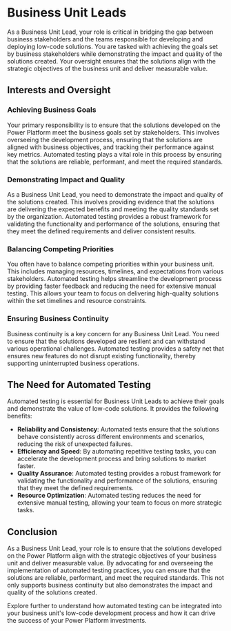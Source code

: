 # Business Unit Leads

As a Business Unit Lead, your role is critical in bridging the gap between business stakeholders and the teams responsible for developing and deploying low-code solutions. You are tasked with achieving the goals set by business stakeholders while demonstrating the impact and quality of the solutions created. Your oversight ensures that the solutions align with the strategic objectives of the business unit and deliver measurable value.

## Interests and Oversight

### Achieving Business Goals

Your primary responsibility is to ensure that the solutions developed on the Power Platform meet the business goals set by stakeholders. This involves overseeing the development process, ensuring that the solutions are aligned with business objectives, and tracking their performance against key metrics. Automated testing plays a vital role in this process by ensuring that the solutions are reliable, performant, and meet the required standards.

### Demonstrating Impact and Quality

As a Business Unit Lead, you need to demonstrate the impact and quality of the solutions created. This involves providing evidence that the solutions are delivering the expected benefits and meeting the quality standards set by the organization. Automated testing provides a robust framework for validating the functionality and performance of the solutions, ensuring that they meet the defined requirements and deliver consistent results.

### Balancing Competing Priorities

You often have to balance competing priorities within your business unit. This includes managing resources, timelines, and expectations from various stakeholders. Automated testing helps streamline the development process by providing faster feedback and reducing the need for extensive manual testing. This allows your team to focus on delivering high-quality solutions within the set timelines and resource constraints.

### Ensuring Business Continuity

Business continuity is a key concern for any Business Unit Lead. You need to ensure that the solutions developed are resilient and can withstand various operational challenges. Automated testing provides a safety net that ensures new features do not disrupt existing functionality, thereby supporting uninterrupted business operations.

## The Need for Automated Testing

Automated testing is essential for Business Unit Leads to achieve their goals and demonstrate the value of low-code solutions. It provides the following benefits:

- **Reliability and Consistency**: Automated tests ensure that the solutions behave consistently across different environments and scenarios, reducing the risk of unexpected failures.
- **Efficiency and Speed**: By automating repetitive testing tasks, you can accelerate the development process and bring solutions to market faster.
- **Quality Assurance**: Automated testing provides a robust framework for validating the functionality and performance of the solutions, ensuring that they meet the defined requirements.
- **Resource Optimization**: Automated testing reduces the need for extensive manual testing, allowing your team to focus on more strategic tasks.

## Conclusion

As a Business Unit Lead, your role is to ensure that the solutions developed on the Power Platform align with the strategic objectives of your business unit and deliver measurable value. By advocating for and overseeing the implementation of automated testing practices, you can ensure that the solutions are reliable, performant, and meet the required standards. This not only supports business continuity but also demonstrates the impact and quality of the solutions created.

Explore further to understand how automated testing can be integrated into your business unit's low-code development process and how it can drive the success of your Power Platform investments.